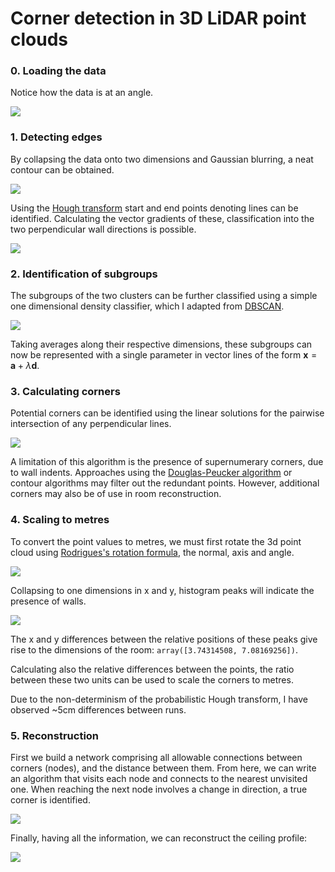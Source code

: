 # Corner detection in 3D LiDAR point clouds
### 0. Loading the data
Notice how the data is at an angle.

![](plots/init.png)

### 1. Detecting edges
By collapsing the data onto two dimensions and Gaussian blurring, a neat contour can be obtained.

![](plots/edge.png)

Using the [Hough transform](https://en.wikipedia.org/wiki/Hough_transform) start and end points denoting lines can be identified. Calculating the vector gradients of these, classification into the two perpendicular wall directions is possible.

![](plots/classified_points.png)

### 2. Identification of subgroups
The subgroups of the two clusters can be further classified using a simple one dimensional density classifier, which I adapted from [DBSCAN](https://en.wikipedia.org/wiki/DBSCAN). 

![](plots/one_dim.png)

Taking averages along their respective dimensions, these subgroups can now be represented with a single parameter in vector lines of the form  $\textbf{x} = \textbf{a} + \lambda \textbf{d}$. 

### 3. Calculating corners
Potential corners can be identified using the linear solutions for the pairwise intersection of any perpendicular lines.

![](/plots/with_corners.png)

A limitation of this algorithm is the presence of supernumerary corners, due to wall indents. Approaches using the [Douglas-Peucker algorithm](https://en.wikipedia.org/wiki/Ramer%E2%80%93Douglas%E2%80%93Peucker_algorithm) or contour algorithms may filter out the redundant points. However, additional corners may also be of use in room reconstruction.


### 4. Scaling to metres
To convert the point values to metres, we must first rotate the 3d point cloud using [Rodrigues's rotation formula](https://en.wikipedia.org/wiki/Rodrigues%27_rotation_formula), the normal, axis and angle.

![](plots/rotated_room.png)

Collapsing to one dimensions in x and y, histogram peaks will indicate the presence of walls.

![](plots/hist.png)

The x and y differences between the relative positions of these peaks give rise to the dimensions of the room:
`array([3.74314508, 7.08169256])`.

Calculating also the relative differences between the points, the ratio between these two units can be used to scale the corners to metres.

Due to the non-determinism of the probabilistic Hough transform, I have observed ~5cm differences between runs.

### 5. Reconstruction
First we build a network comprising all allowable connections between corners (nodes), and the distance between them. From here, we can write an algorithm that visits each node and connects to the nearest unvisited one. When reaching the next node involves a change in direction, a true corner is identified.

![](plots/essential.png)

Finally, having all the information, we can reconstruct the ceiling profile:

![](plots/reconstructed.png)